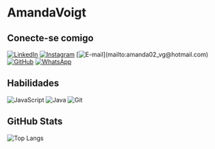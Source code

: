 # AmandaVoigt

## Conecte-se comigo
[![LinkedIn](https://img.shields.io/badge/LinkedIn-773182?style=for-the-badge&logo=linkedin&logoColor=white)](https://www.linkedin.com/in/amanda-voigt-guimarães/)
[![Instagram](https://img.shields.io/badge/-Instagram-de2f8c?style=for-the-badge&logo=instagram&logoColor=white)](https://www.instagram.com/amandavoiigt/) [![E-mail](https://img.shields.io/badge/-Email-773182?style=for-the-badge&logo=microsoft-outlook&logoColor=000?)](mailto:amanda02_vg@hotmail.com)
[![GitHub](https://img.shields.io/badge/GitHub-de2f8c?style=for-the-badge&logo=github&logoColor=white)](https://github.com/AmandaVoigt) [![WhatsApp](https://img.shields.io/badge/WhatsApp-773182?style=for-the-badge&logo=whatsapp&logoColor=white)](https://wa.me/+5513997473560)

## Habilidades    
![JavaScript](https://img.shields.io/badge/JavaScript-773182?style=for-the-badge&logo=javascript&logoColor=white)
![Java](https://img.shields.io/badge/java-de2f8c.svg?style=for-the-badge&logo=openjdk&logoColor=white)
![Git](https://img.shields.io/badge/GIT-773182?style=for-the-badge&logo=git&logoColor=white)

## GitHub Stats
![Top Langs](https://github-readme-stats-git-masterrstaa-rickstaa.vercel.app/api/top-langs/?username=AmandaVoigt&bg_color=000&border_color=773182&title_color=773182&text_color=FFF)


